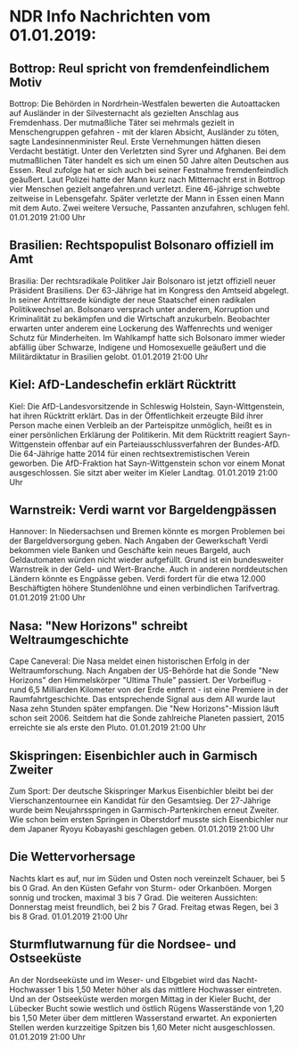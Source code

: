 # NDR Info Nachrichten vom 01.01.2019:


## Bottrop: Reul spricht von fremdenfeindlichem Motiv
Bottrop: Die Behörden in Nordrhein-Westfalen bewerten die Autoattacken auf Ausländer in der Silvesternacht als gezielten Anschlag aus Fremdenhass. Der mutmaßliche Täter sei mehrmals gezielt in Menschengruppen gefahren - mit der klaren Absicht, Ausländer zu töten, sagte Landesinnenminister  Reul. Erste Vernehmungen hätten diesen Verdacht bestätigt. Unter den Verletzten sind Syrer und Afghanen. Bei dem mutmaßlichen Täter handelt es sich um einen 50 Jahre alten Deutschen aus Essen. Reul zufolge hat er sich auch bei seiner Festnahme fremdenfeindlich geäußert. Laut Polizei hatte der Mann kurz nach Mitternacht erst in Bottrop vier Menschen gezielt angefahren.und verletzt. Eine 46-jährige schwebte zeitweise in Lebensgefahr. Später verletzte der Mann in Essen einen Mann mit dem Auto. Zwei weitere Versuche, Passanten anzufahren, schlugen fehl. 01.01.2019 21:00 Uhr 

## Brasilien: Rechtspopulist Bolsonaro offiziell im Amt
Brasilia: Der rechtsradikale Politiker Jair Bolsonaro ist jetzt offiziell neuer Präsident Brasiliens. Der 63-Jährige hat im Kongress den Amtseid abgelegt. In seiner Antrittsrede kündigte der neue Staatschef einen radikalen Politikwechsel an. Bolsonaro versprach unter anderem, Korruption und Kriminalität zu bekämpfen und die Wirtschaft anzukurbeln. Beobachter erwarten unter anderem eine Lockerung des Waffenrechts und weniger Schutz für Minderheiten. Im Wahlkampf hatte sich Bolsonaro immer wieder abfällig über Schwarze, Indigene und Homosexuelle geäußert und die Militärdiktatur in Brasilien gelobt. 01.01.2019 21:00 Uhr 

## Kiel: AfD-Landeschefin erklärt Rücktritt
Kiel: Die AfD-Landesvorsitzende in Schleswig Holstein, Sayn-Wittgenstein, hat ihren Rücktritt erklärt. Das in der Öffentlichkeit erzeugte Bild ihrer Person mache einen Verbleib an der Parteispitze unmöglich, heißt es in einer persönlichen Erklärung der Politikerin. Mit dem Rücktritt reagiert Sayn-Wittgenstein offenbar auf ein Parteiausschlussverfahren der Bundes-AfD. Die 64-Jährige hatte 2014 für einen rechtsextremistischen Verein geworben. Die AfD-Fraktion hat Sayn-Wittgenstein schon vor einem Monat ausgeschlossen. Sie sitzt aber weiter im Kieler Landtag. 01.01.2019 21:00 Uhr 

## Warnstreik: Verdi warnt vor Bargeldengpässen
Hannover: In Niedersachsen und Bremen könnte es morgen Problemen bei der Bargeldversorgung geben. Nach Angaben der Gewerkschaft Verdi bekommen viele Banken und Geschäfte kein neues Bargeld, auch Geldautomaten würden nicht wieder aufgefüllt. Grund ist ein bundesweiter Warnstreik in der Geld- und Wert-Branche. Auch in anderen norddeutschen Ländern könnte es Engpässe geben. Verdi fordert für die etwa 12.000 Beschäftigten höhere Stundenlöhne und einen verbindlichen Tarifvertrag. 01.01.2019 21:00 Uhr 

## Nasa: "New Horizons" schreibt Weltraumgeschichte
Cape Caneveral: Die Nasa meldet einen historischen Erfolg in der Weltraumforschung. Nach Angaben der US-Behörde hat die Sonde "New Horizons" den Himmelskörper "Ultima Thule" passiert. Der Vorbeiflug - rund 6,5 Milliarden Kilometer von der Erde entfernt - ist eine Premiere in der Raumfahrtgeschichte. Das entsprechende Signal aus dem All wurde laut Nasa zehn Stunden später empfangen. Die "New Horizons"-Mission läuft schon seit 2006. Seitdem hat die Sonde zahlreiche Planeten passiert, 2015 erreichte sie als erste den Pluto. 01.01.2019 21:00 Uhr 

## Skispringen: Eisenbichler auch in Garmisch Zweiter
Zum Sport: Der deutsche Skispringer Markus Eisenbichler bleibt bei der Vierschanzentournee ein Kandidat für den Gesamtsieg. Der 27-Jährige wurde beim Neujahrsspringen in Garmisch-Partenkirchen erneut Zweiter. Wie schon beim ersten Springen in Oberstdorf musste sich Eisenbichler nur dem Japaner Ryoyu Kobayashi geschlagen geben. 01.01.2019 21:00 Uhr 

## Die Wettervorhersage
Nachts klart es auf, nur im Süden und Osten noch vereinzelt Schauer, bei 5 bis 0 Grad. An den Küsten Gefahr von Sturm- oder Orkanböen. Morgen sonnig und trocken, maximal 3 bis 7 Grad. Die weiteren Aussichten:
Donnerstag meist freundlich, bei 2 bis 7 Grad. Freitag etwas Regen, bei 3 bis 8 Grad. 01.01.2019 21:00 Uhr 

## Sturmflutwarnung für die Nordsee- und Ostseeküste
An der Nordseeküste und im Weser- und Elbgebiet wird das Nacht-Hochwasser 1 bis 1,50 Meter höher als das mittlere Hochwasser eintreten. Und an der Ostseeküste werden morgen Mittag in der Kieler Bucht, der Lübecker Bucht sowie westlich und östlich Rügens Wasserstände von 1,20 bis 1,50 Meter über dem mittleren Wasserstand erwartet. An exponierten Stellen werden kurzzeitige Spitzen bis 1,60 Meter nicht ausgeschlossen. 01.01.2019 21:00 Uhr 

